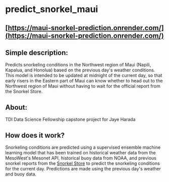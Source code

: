 # predict_snorkel_maui
## [https://maui-snorkel-prediction.onrender.com/](https://maui-snorkel-prediction.onrender.com/)

## Simple description:
Predicts snorkeling conditions in the Northwest region of Maui (Napili, Kapalua, and Honolua) based on the previous day's weather conditions. This model is intended to be updated at midnight of the current day, so that early risers in the Eastern part of Maui can know whether to head out to the Northwest region of Maui without having to wait for the official report from the Snorkel Store.

## About:
TDI Data Science Fellowship capstone project for Jaye Harada
 
## How does it work?
Snorkeling conditions are predicted using a supervised ensemble machine learning model that has been trained on historical weather data from the MesoWest's Mesonet API, historical buoy data from NOAA, and previous snorkel reports from the [Snorkel Store](https://thesnorkelstore.com/maui-snorkeling-conditions-reports/) to predict the snorkeling conditions for the current day. Predictions are made using the previous day's weather and buoy data. 
